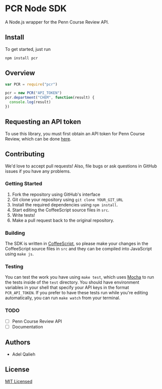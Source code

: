 # PCR Node SDK

A Node.js wrapper for the Penn Course Review API.

## Install
To get started, just run

```
npm install pcr
```

## Overview

```javascript
var PCR = require("pcr")

pcr = new PCR("API_TOKEN")
pcr.department("CHEM", function(result) {
  console.log(result)
})
```

## Requesting an API token

To use this library, you must first obtain an API token for Penn Course Review, which can be done [here](https://docs.google.com/spreadsheet/viewform?hl=en_US&formkey=dGZOZkJDaVkxdmc5QURUejAteFdBZGc6MQ#gid=0).

## Contributing

We'd love to accept pull requests! Also, file bugs or ask questions in GitHub issues if you have any problems.

### Getting Started

1. Fork the repository using GitHub's interface
2. Git clone your repository using `git clone YOUR_GIT_URL`
3. Install the required dependencies using `npm install`.
4. Start editing the CoffeeScript source files in `src`.
5. Write tests!
6. Make a pull request back to the original repository.

### Building

The SDK is written in [CoffeeScript](http://coffeescript.org/), so please make your changes in the CoffeeScript source files in `src` and they can be compiled into JavaScript using `make js`.

### Testing

You can test the work you have using `make test`, which uses [Mocha](http://mochajs.org/) to run the tests inside of the `test` directory. You should have environment variables in your shell that specify your API keys in the format `PCR_API_TOKEN`.
If you prefer to have these tests run while you're editing automatically, you can run `make watch` from your terminal.

### TODO

- [ ] Penn Course Review API
- [ ] Documentation

## Authors

* Adel Qalieh

## License

[MIT Licensed](LICENSE)
